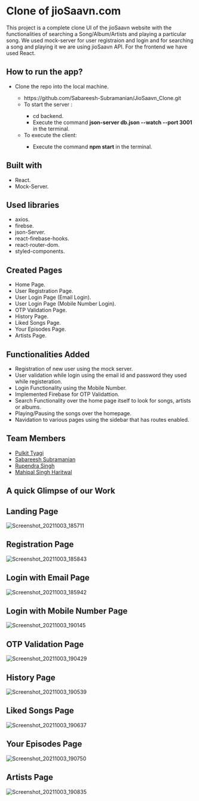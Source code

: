 # Clone of jioSaavn.com
This project is a complete clone UI of the jioSaavn website with the functionalities of searching a Song/Album/Artists and playing a particular song. We used mock-server for user registraion and login and for searching a song and playing it we are using jioSaavn API. For the frontend we have used React.

## How to run the app?
<ul>
  <li>Clone the repo into the local machine.</li>
  <ul>
    <li>https://github.com/Sabareesh-Subramanian/JioSaavn_Clone.git</li>
    <li>To start the server :</li>
    <ul>
      <li>cd backend.</li>
      <li>Execute the command <b>json-server db.json --watch --port 3001</b> in the terminal.</li>
    </ul>
    <li>To execute the client:</li>
    <ul>
      <li>Execute the command <b>npm start</b> in the terminal.</li>
      </ul>
  </ul>
</ul>

## Built with
<ul>
  <li>React.</li>
  <li>Mock-Server.</li>
</ul>

## Used libraries
<ul>
  <li>axios.</li>
  <li>firebse.</li>
  <li>json-Server.</li>
  <li>react-firebase-hooks.</li>
  <li>react-router-dom.</li>
  <li>styled-components.</li>
</ul>

## Created Pages 
<ul>
  <li>Home Page.</li>
  <li>User Registration Page.</li>
  <li>User Login Page (Email Login).</li>
  <li>User Login Page (Mobile Number Login).</li>
  <li>OTP Validation Page.</li>
  <li>History Page.</li>
  <li>Liked Songs Page.</li>
  <li>Your Episodes Page.</li>
  <li>Artists Page.</li>
</ul>

## Functionalities Added
<ul>
  <li>Registration of new user using the mock server.</li>
  <li>User validation while login using the email id and password they used while registeration.</li>
  <li>Login Functionality using the Mobile Number.</li>
  <li>Implemented Firebase for OTP Validattion.</li>
  <li>Search Functionality over the home page itself to look for songs, artists or albums.</li>
  <li>Playing/Pausing the songs over the homepage.</li>
  <li>Navidation to various pages using the sidebar that has routes enabled.</li>
</ul>

## Team Members 
<ul>
<li><a href="https://github.com/Pulkit0111">Pulkit Tyagi</a>
<li><a href="https://github.com/Sabareesh-Subramanian">Sabareesh Subramanian</a>
<li><a href="https://github.com/Mrrupendra">Rupendra Singh</a>
<li><a href="https://github.com/mahi98jat">Mahipal Singh Haritwal</a>
</ul>

## A quick Glimpse of our Work

## Landing Page

![Screenshot_20211003_185711](https://user-images.githubusercontent.com/83001524/135755654-171a9df3-de0e-4e6a-9f67-2e82bdae14b3.png)

## Registration Page

![Screenshot_20211003_185843](https://user-images.githubusercontent.com/83001524/135755699-e5a60b09-6165-4985-8300-6181f4ef5583.png)

## Login with Email Page

![Screenshot_20211003_185942](https://user-images.githubusercontent.com/83001524/135755736-9b07444c-99b7-4f53-82d1-b6941d8ec3ff.png)

## Login with Mobile Number Page

![Screenshot_20211003_190145](https://user-images.githubusercontent.com/83001524/135755816-4e21ba8f-95c0-4fa6-a4f1-a78299ef5171.png)

## OTP Validation Page 

![Screenshot_20211003_190429](https://user-images.githubusercontent.com/83001524/135755907-016865aa-29ab-4e47-8344-2fb369c47431.png)

## History Page

![Screenshot_20211003_190539](https://user-images.githubusercontent.com/83001524/135755946-fe03143f-c78c-4e2b-89cb-31533d681e36.png)

## Liked Songs Page

![Screenshot_20211003_190637](https://user-images.githubusercontent.com/83001524/135755976-6bc0c8b5-0f98-479b-8705-560cfd3dc810.png)

## Your Episodes Page

![Screenshot_20211003_190750](https://user-images.githubusercontent.com/83001524/135756011-416f9cd4-51e7-45b5-821e-37a8e8e2fc67.png)

## Artists Page

![Screenshot_20211003_190835](https://user-images.githubusercontent.com/83001524/135756040-f947de51-706b-4db2-85b4-2215b273c989.png)
